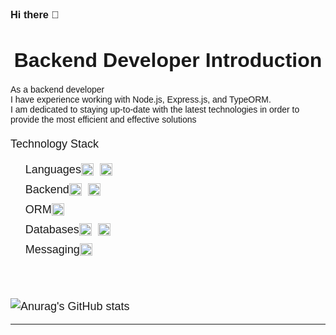 ### Hi there 👋

<!DOCTYPE html>
<html>
<head>
	<title>Backend Developer KKYUNG</title>
	<style>
		body {
			font-family: Arial, sans-serif;
			padding: 20px;
		}
		h1 {
			font-size: 32px;
			text-align: center;
			margin-bottom: 20px;
		}
		p {
			font-size: 18px;
			line-height: 1.5;
			margin-bottom: 10px;
		}
		li {
			font-size: 18px;
			line-height: 1.5;
			margin-bottom: 5px;
			display: flex;
			align-items: center;
		}
		li img {
			margin-right: 10px;
		}
	</style>
</head>
<body>
	<h1>Backend Developer Introduction</h1>
	As a backend developer<br> I have experience working with Node.js, Express.js, and TypeORM.<br> I am dedicated to staying up-to-date with the latest technologies in order to provide the most efficient and effective solutions</strong></br>
<P> Technology Stack </P>
<ul>
  <li>Languages
    <img height="20" src="https://img.shields.io/badge/javascript-F7DF1E?style=for-the-badge&logo=javascript&logoColor=white">
    <img height="20" src="https://img.shields.io/badge/typescript-007ACC?style=for-the-badge&logo=typescript&logoColor=white">
  </li>
  <li>Backend
    <img height="20" src="https://img.shields.io/badge/Node.js-43853D?style=for-the-badge&logo=node.js&logoColor=white">
    <img height="20" src="https://img.shields.io/badge/Express.js-000000?style=for-the-badge&logo=express&logoColor=white">
  </li> 
    <li>ORM
    <img height="20" src="https://img.shields.io/badge/TypeORM-FF6347?style=for-the-badge&logo=typeorm&logoColor=white">
  </li>
  <li>Databases
    <img height="20" src="https://img.shields.io/badge/MySQL-4479A1?style=for-the-badge&logo=MySQL&logoColor=white">
    <img height="20" src="https://img.shields.io/badge/Redis-DC382D?style=for-the-badge&logo=redis&logoColor=white">
  </li>
  <li>Messaging
    <img height="20" src="https://img.shields.io/badge/MQTT-FF6600?style=for-the-badge&logo=eclipse-mosquitto&logoColor=white">
  </li>
</ul>
</body>
</html>

<br>
<br>

![Anurag's GitHub stats](https://github-readme-stats.vercel.app/api?username=kyungstar&show_icons=true&theme=radical)

-----
